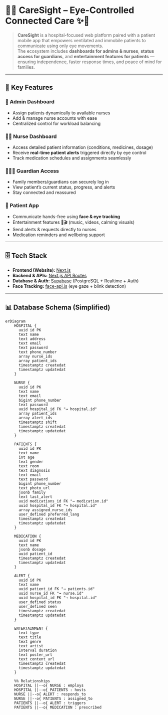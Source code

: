 # 👀✨ CareSight – Eye-Controlled Connected Care ✨👀

> **CareSight** is a hospital-focused web platform paired with a patient mobile app that empowers ventilated and immobile patients to communicate using only eye movements.  
> The ecosystem includes **dashboards for admins & nurses**, **status access for guardians**, and **entertainment features for patients** — ensuring independence, faster response times, and peace of mind for families.  

---

## 🌟 Key Features

### 🏥 Admin Dashboard
- Assign patients dynamically to available nurses  
- Add & manage nurse accounts with ease  
- Centralized control for workload balancing  

### 👩‍⚕ Nurse Dashboard
- Access detailed patient information (conditions, medicines, dosage)  
- Receive **real-time patient alerts** triggered directly by eye control  
- Track medication schedules and assignments seamlessly  

### 👨‍👩‍👧 Guardian Access
- Family members/guardians can securely log in  
- View patient’s current status, progress, and alerts  
- Stay connected and reassured  

### 📱 Patient App
- Communicate hands-free using **face & eye tracking**  
- Entertainment features 🎵🎬 (music, videos, calming visuals)  
- Send alerts & requests directly to nurses  
- Medication reminders and wellbeing support  

---

## 🗄️ Tech Stack

- **Frontend (Website):** [Next.js](https://nextjs.org/)  
- **Backend & APIs:** [Next.js API Routes](https://nextjs.org/docs/api-routes/introduction)  
- **Database & Auth:** [Supabase](https://supabase.com/) (PostgreSQL + Realtime + Auth)  
- **Face Tracking:** [face-api.js](https://github.com/justadudewhohacks/face-api.js) (eye gaze + blink detection)  


---

## 📊 Database Schema (Simplified)

```mermaid
erDiagram
    HOSPITAL {
      uuid id PK
      text name
      text address
      text email
      text password
      text phone_number
      array nurse_ids
      array patient_ids
      timestamptz createdat
      timestamptz updatedat
    }

    NURSE {
      uuid id PK
      text name
      text email
      bigint phone_number
      text password
      uuid hospital_id FK "→ hospital.id"
      array patient_ids
      array alert_ids
      timestamptz shift
      timestamptz createdat
      timestamptz updatedat
    }

    PATIENTS {
      uuid id PK
      text name
      int age
      text gender
      text room
      text diagnosis
      text email
      text password
      bigint phone_number
      text photo_url
      jsonb family
      text last_alert
      uuid medications_id FK "→ medication.id"
      uuid hospital_id FK "→ hospital.id"
      array assigned_nurse_ids
      user_defined preferred_lang
      timestamptz createdat
      timestamptz updatedat
    }

    MEDICATION {
      uuid id PK
      text name
      jsonb dosage
      uuid patient_id
      timestamptz createdat
      timestamptz updatedat
    }

    ALERT {
      uuid id PK
      text name
      uuid patient_id FK "→ patients.id"
      uuid nurse_id FK "→ nurse.id"
      uuid hospital_id FK "→ hospital.id"
      user_defined status
      user_defined seen
      timestamptz createdat
      timestamptz updatedat
    }

    ENTERTAINMENT {
      text type
      text title
      text genre
      text artist
      interval duration
      text poster_url
      text content_url
      timestamptz createdat
      timestamptz updatedat
    }

    %% Relationships
    HOSPITAL ||--o{ NURSE : employs
    HOSPITAL ||--o{ PATIENTS : hosts
    NURSE ||--o{ ALERT : responds_to
    NURSE ||--o{ PATIENTS : assigned_to
    PATIENTS ||--o{ ALERT : triggers
    PATIENTS ||--o{ MEDICATION : prescribed

